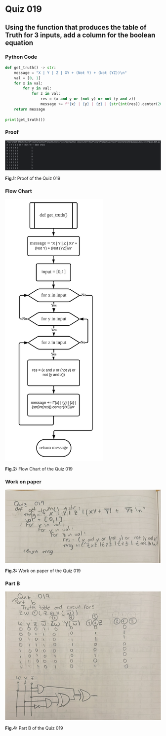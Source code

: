 # Quiz 019
## Using the function that produces the table of Truth for 3 inputs, add a column for the boolean equation
### Python Code
```.py
def get_truth() -> str:
    message = "X | Y | Z | XY + (Not Y) + (Not (YZ))\n"
    val = [0, 1]
    for x in val:
        for y in val:
            for z in val:
                res = (x and y or (not y) or not (y and z))
                message += f"{x} | {y} | {z} | {str(int(res)).center(26)}\n"
    return message

print(get_truth())
```

### Proof
![Quiz_019_Proof_Image.png](Quiz_019_Proof_Image.png)

**Fig.1:** Proof of the Quiz 019

### Flow Chart
![Quiz_019_Flow_Chart.png](Quiz_019_Flow_Chart.png)

**Fig.2:** Flow Chart of the Quiz 019

### Work on paper
![Quiz_019_Work_Paper.jpeg](Quiz_019_Work_Paper.jpeg)

**Fig.3:** Work on paper of the Quiz 019

### Part B
![Quiz_019_Part_B.jpeg](Quiz_019_Part_B.jpeg)

**Fig.4:** Part B of the Quiz 019